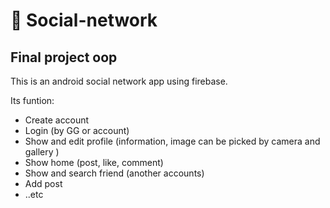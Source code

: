 # 📱 Social-network
## Final project oop

This is an android social network app using firebase.

Its funtion:  
* Create account
* Login (by GG or account)
* Show and edit profile (information, image can be picked by camera and gallery )
* Show home (post, like, comment) 
* Show and search friend (another accounts) 
* Add post
* ..etc
